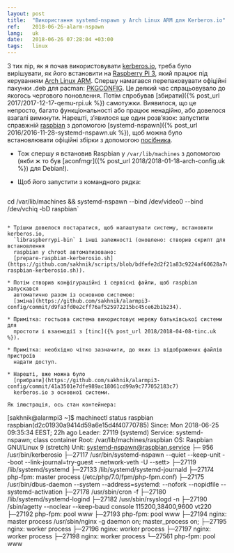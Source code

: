 ```yaml
---
layout: post
title:  "Використання systemd-nspawn у Arch Linux ARM для Kerberos.io"
ref:    2018-06-26-alarm-nspawn
lang:   uk
date:   2018-06-26 07:28:04 +03:00
tags:   linux
---
```


З тих пір, як я почав використовувати [kerberos.io](https://kerberos.io), треба
було вирішувати, як його встановити на [Raspberry Pi
3](https://www.raspberrypi.org/products/raspberry-pi-3-model-b/), який працює
під керуванням [Arch Linux ARM](https://archlinuxarm.org/).
Спершу намагався перепаковувати офіційні пакунки .deb для pacman:
[PKGCONFIG](https://github.com/sakhnik/kerberosio-alarm/commit/3ad2a2a6babc01d277b33bc58a8e806aeff82a73).
Це деякий час спрацьовувало до якогось чергового поновлення. Потім спробував [збирати]({%
post_url 2017/2017-12-17-qemu-rpi.uk %}) самотужки. Виявилося, що це непросто,
багато функціональності або працює ненадійно, або довелося взагалі вимкнути.
Нарешті, з’явилося ще один розв’язок: запустити справжній
[raspbian](https://www.raspbian.org/) з допомогою [systemd-nspawn]({% post_url
2016/2016-11-28-systemd-nspawn.uk %}), щоб можна було встановлювати офіційні
збірки з допомогою [посібника](https://doc.kerberos.io/2.0/installation/Multi-camera/Raspbian).

* Тож спершу я встановив Raspbian у `/var/lib/machines` з допомогою (якби ж то
був [aconfmgr]({% post_url 2018/2018-01-18-arch-config.uk %}) для Debian!).

* Щоб його запустити з командного рядка:
  ```shell
cd /var/lib/machines && systemd-nspawn --bind /dev/video0 --bind /dev/vchiq -bD raspbian`
```

* Трішки довелося постаратися, щоб налаштувати систему, встановити kerberos.io,
  `libraspberrypi-bin` і інші залежності (оновлено: створив скрипт для встановлення
  raspbian у chroot автоматизовано:
  [prepare-raspbian-kerberosio.sh](https://github.com/sakhnik/scripts/blob/bdfefe2d2f21a83c9224af60628a7e277eff5095/prepare-raspbian-kerberosio.sh)).

* Потім створив конфігураційні і сервісні файли, щоб raspbian запускався
  автоматично разом із основною системою:
  [зміна](https://github.com/sakhnik/alarmpi3-config/commit/d9fa3fd0e2cff76af525972215bc45ce62b1b234).

* Примітка: гостьова система використовує мережу батьківської системи для
  простоти і взаємодії з [tinc]({% post_url 2018/2018-04-08-tinc.uk %}).

* Примітка: необхідно чітко зазначити, до яких із відображених файлів пристроїв
  надати доступ.

* Нарешті, вже можна було
  [прибрати](https://github.com/sakhnik/alarmpi3-config/commit/41a3501e7dfe989ac18061cd99a9c777052183c7)
  kerberos.io з основної системи.

Як ілюстрація, ось стан контейнера:
```
[sakhnik@alarmpi3 ~]$ machinectl status raspbian
raspbian(d2c01930a9414d59a6e15d4f40770785)
           Since: Mon 2018-06-25 09:35:34 EEST; 22h ago
          Leader: 27119 (systemd)
         Service: systemd-nspawn; class container
            Root: /var/lib/machines/raspbian
              OS: Raspbian GNU/Linux 9 (stretch)
            Unit: systemd-nspawn@raspbian.service
                  ├─  956 /usr/bin/kerberosio
                  ├─27117 /usr/bin/systemd-nspawn --quiet --keep-unit --boot --link-journal=try-guest --network-veth -U --sett>
                  ├─27119 /lib/systemd/systemd
                  ├─27133 /lib/systemd/systemd-journald
                  ├─27174 php-fpm: master process (/etc/php/7.0/fpm/php-fpm.conf)
                  ├─27175 /usr/bin/dbus-daemon --system --address=systemd: --nofork --nopidfile --systemd-activation
                  ├─27178 /usr/sbin/cron -f
                  ├─27180 /lib/systemd/systemd-logind
                  ├─27182 /usr/sbin/rsyslogd -n
                  ├─27190 /sbin/agetty --noclear --keep-baud console 115200,38400,9600 vt220
                  ├─27192 php-fpm: pool www
                  ├─27193 php-fpm: pool www
                  ├─27194 nginx: master process /usr/sbin/nginx -g daemon on; master_process on;
                  ├─27195 nginx: worker process
                  ├─27196 nginx: worker process
                  ├─27197 nginx: worker process
                  ├─27198 nginx: worker process
                  └─27561 php-fpm: pool www
```
